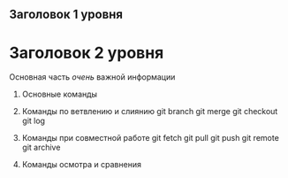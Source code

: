 ## Заголовок 1 уровня

# Заголовок 2 уровня

Основная часть  *очень* важной информации
1. Основные команды

2. Команды по ветвлению и слиянию
git branch
git merge
git checkout
git log

3. Команды при совместной работе
git fetch
git pull
git push
git remote
git archive

4. Команды осмотра и сравнения